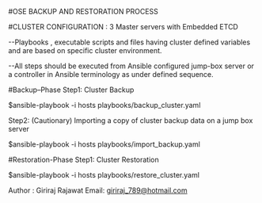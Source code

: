 #OSE BACKUP AND RESTORATION PROCESS

#CLUSTER CONFIGURATION : 3 Master servers with Embedded ETCD

--Playbooks , executable scripts and files having cluster defined variables and are based on specific cluster environment. 
  
--All steps should be executed from Ansible configured jump-box server or a controller in Ansible terminology as under defined sequence.

#Backup–Phase 
Step1:
Cluster Backup 

$ansible-playbook -i hosts playbooks/backup_cluster.yaml

Step2: (Cautionary)
Importing a copy of cluster backup data on a jump box server 

$ansible-playbook -i hosts playbooks/import_backup.yaml

#Restoration-Phase 
Step1:
Cluster Restoration 

$ansible-playbook -i hosts playbooks/restore_cluster.yaml

Author : Giriraj Rajawat
Email: giriraj_789@hotmail.com 
